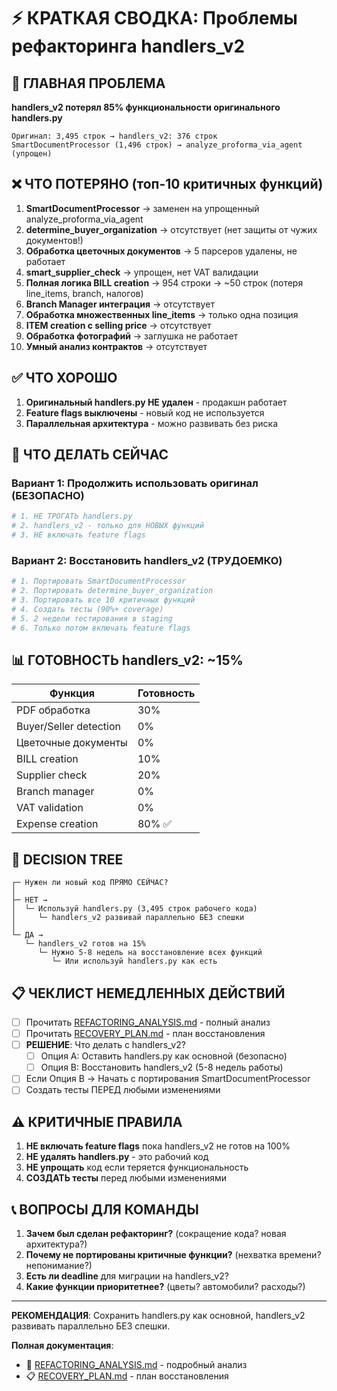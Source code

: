 # ⚡ КРАТКАЯ СВОДКА: Проблемы рефакторинга handlers_v2

## 🚨 ГЛАВНАЯ ПРОБЛЕМА

**handlers_v2 потерял 85% функциональности оригинального handlers.py**

```
Оригинал: 3,495 строк → handlers_v2: 376 строк
SmartDocumentProcessor (1,496 строк) → analyze_proforma_via_agent (упрощен)
```

## ❌ ЧТО ПОТЕРЯНО (топ-10 критичных функций)

1. **SmartDocumentProcessor** → заменен на упрощенный analyze_proforma_via_agent
2. **determine_buyer_organization** → отсутствует (нет защиты от чужих документов!)
3. **Обработка цветочных документов** → 5 парсеров удалены, не работает
4. **smart_supplier_check** → упрощен, нет VAT валидации
5. **Полная логика BILL creation** → 954 строки → ~50 строк (потеря line_items, branch, налогов)
6. **Branch Manager интеграция** → отсутствует
7. **Обработка множественных line_items** → только одна позиция
8. **ITEM creation с selling price** → отсутствует
9. **Обработка фотографий** → заглушка не работает
10. **Умный анализ контрактов** → отсутствует

## ✅ ЧТО ХОРОШО

1. **Оригинальный handlers.py НЕ удален** - продакшн работает
2. **Feature flags выключены** - новый код не используется
3. **Параллельная архитектура** - можно развивать без риска

## 🎯 ЧТО ДЕЛАТЬ СЕЙЧАС

### Вариант 1: Продолжить использовать оригинал (БЕЗОПАСНО)
```bash
# 1. НЕ ТРОГАТЬ handlers.py
# 2. handlers_v2 - только для НОВЫХ функций
# 3. НЕ включать feature flags
```

### Вариант 2: Восстановить handlers_v2 (ТРУДОЕМКО)
```bash
# 1. Портировать SmartDocumentProcessor
# 2. Портировать determine_buyer_organization
# 3. Портировать все 10 критичных функций
# 4. Создать тесты (90%+ coverage)
# 5. 2 недели тестирования в staging
# 6. Только потом включать feature flags
```

## 📊 ГОТОВНОСТЬ handlers_v2: ~15%

| Функция | Готовность |
|---------|------------|
| PDF обработка | 30% |
| Buyer/Seller detection | 0% |
| Цветочные документы | 0% |
| BILL creation | 10% |
| Supplier check | 20% |
| Branch manager | 0% |
| VAT validation | 0% |
| Expense creation | 80% ✅ |

## 🚦 DECISION TREE

```
┌─ Нужен ли новый код ПРЯМО СЕЙЧАС?
│
├─ НЕТ → 
│  └─ Используй handlers.py (3,495 строк рабочего кода)
│     └─ handlers_v2 развивай параллельно БЕЗ спешки
│
└─ ДА →
   └─ handlers_v2 готов на 15%
      └─ Нужно 5-8 недель на восстановление всех функций
         └─ Или используй handlers.py как есть
```

## 📋 ЧЕКЛИСТ НЕМЕДЛЕННЫХ ДЕЙСТВИЙ

- [ ] Прочитать [REFACTORING_ANALYSIS.md](REFACTORING_ANALYSIS.md) - полный анализ
- [ ] Прочитать [RECOVERY_PLAN.md](RECOVERY_PLAN.md) - план восстановления
- [ ] **РЕШЕНИЕ**: Что делать с handlers_v2?
  - [ ] Опция A: Оставить handlers.py как основной (безопасно)
  - [ ] Опция B: Восстановить handlers_v2 (5-8 недель работы)
- [ ] Если Опция B → Начать с портирования SmartDocumentProcessor
- [ ] Создать тесты ПЕРЕД любыми изменениями

## ⚠️ КРИТИЧНЫЕ ПРАВИЛА

1. **НЕ включать feature flags** пока handlers_v2 не готов на 100%
2. **НЕ удалять handlers.py** - это рабочий код
3. **НЕ упрощать** код если теряется функциональность
4. **СОЗДАТЬ тесты** перед любыми изменениями

## 📞 ВОПРОСЫ ДЛЯ КОМАНДЫ

1. **Зачем был сделан рефакторинг?** (сокращение кода? новая архитектура?)
2. **Почему не портированы критичные функции?** (нехватка времени? непонимание?)
3. **Есть ли deadline** для миграции на handlers_v2?
4. **Какие функции приоритетнее?** (цветы? автомобили? расходы?)

---

**РЕКОМЕНДАЦИЯ**: Сохранить handlers.py как основной, handlers_v2 развивать параллельно БЕЗ спешки.

**Полная документация**:
- 📄 [REFACTORING_ANALYSIS.md](REFACTORING_ANALYSIS.md) - подробный анализ
- 📋 [RECOVERY_PLAN.md](RECOVERY_PLAN.md) - план восстановления
